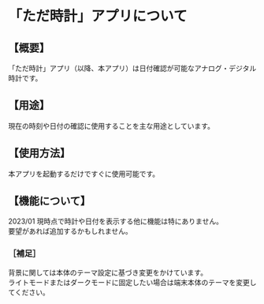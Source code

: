 # 「ただ時計」アプリについて

## 【概要】

「ただ時計」アプリ（以降、本アプリ）は日付確認が可能なアナログ・デジタル時計です。

## 【用途】

現在の時刻や日付の確認に使用することを主な用途としています。

## 【使用方法】

本アプリを起動するだけですぐに使用可能です。

## 【機能について】

2023/01 現時点で時計や日付を表示する他に機能は特にありません。</br>
要望があれば追加するかもしれません。

### ［補足］

背景に関しては本体のテーマ設定に基づき変更をかけています。</br>
ライトモードまたはダークモードに固定したい場合は端末本体のテーマを変更してください。

